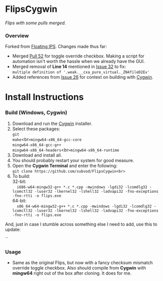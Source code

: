 # FlipsCygwin

*Flips with some pulls merged.*

### Overview

Forked from [Floating IPS](https://github.com/Alcaro/Flips). Changes made thus far:

- Merged [Pull 52](https://github.com/Alcaro/Flips/pull/52) for toggle override checkbox. Making a script for automation isn't worth the hassle when we already have the GUI.
- Merged removal of **Line 14** mentioned in [Issue 32](https://github.com/Alcaro/Flips/issues/32#issuecomment-1036141144) to fix:<br>`multiple definition of '.weak.__cxa_pure_virtual._ZN4fileD2Ev'`
- Added references from [Issue 26](https://github.com/Alcaro/Flips/issues/26#issuecomment-573674247) for context on building with [Cygwin](https://www.cygwin.com/).

# Install Instructions

### Build (Windows, Cygwin)

1. Download and run the [Cygwin](https://www.cygwin.com/) installer.
2. Select these packages:<br>`git`<br>`make`<br`>mingw64-x86_64-gcc-core`<br>`mingw64-x86_64-gcc-g++`<br>`mingw64-x86_64-headers`<br`>mingw64-x86_64-runtime`
3. Download and install all.
4. You should probably restart your system for good measure.
5. Open the **Cygwin Terminal** and enter the following:<br>`git clone https://github.com/subvod/FlipsCygwin<br>`
6. To build:<br>32-bit:<br>&emsp;`i686-w64-mingw32-g++ *.c *.cpp -mwindows -lgdi32 -lcomdlg32 -lcomctl32 -luser32 -lkernel32 -lshell32 -ladvapi32 -fno-exceptions -fno-rtti -o flips.exe`<br>64-bit:<br>&emsp;`x86_64-w64-mingw32-g++ *.c *.cpp -mwindows -lgdi32 -lcomdlg32 -lcomctl32 -luser32 -lkernel32 -lshell32 -ladvapi32 -fno-exceptions -fno-rtti -o flips.exe`

And, just in case I stumble across something else I need to add, use this to update:

``

### Usage

- Same as the original Flips, but now with a fancy checksum mismatch override toggle checkbox. Also should compile from **Cygwin** with **mingw64** right out of the box after cloning. It does for me.
